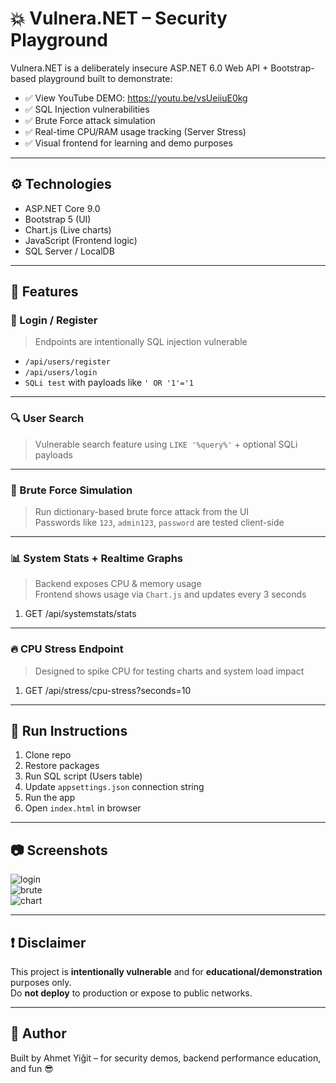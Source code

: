 # 💥 Vulnera.NET – Security Playground

Vulnera.NET is a deliberately insecure ASP.NET 6.0 Web API + Bootstrap-based playground built to demonstrate:
- ✅ View YouTube DEMO: https://youtu.be/vsUeiiuE0kg
- ✅ SQL Injection vulnerabilities
- ✅ Brute Force attack simulation
- ✅ Real-time CPU/RAM usage tracking (Server Stress)
- ✅ Visual frontend for learning and demo purposes

---

## ⚙️ Technologies

- ASP.NET Core 9.0
- Bootstrap 5 (UI)
- Chart.js (Live charts)
- JavaScript (Frontend logic)
- SQL Server / LocalDB

---

## 📁 Features

### 🔐 Login / Register
> Endpoints are intentionally SQL injection vulnerable

- `/api/users/register`  
- `/api/users/login`  
- `SQLi test` with payloads like `' OR '1'='1`

---

### 🔍 User Search
> Vulnerable search feature using `LIKE '%query%'` + optional SQLi payloads

---

### 🚨 Brute Force Simulation
> Run dictionary-based brute force attack from the UI  
> Passwords like `123`, `admin123`, `password` are tested client-side

---

### 📊 System Stats + Realtime Graphs
> Backend exposes CPU & memory usage  
> Frontend shows usage via `Chart.js` and updates every 3 seconds



1. GET /api/systemstats/stats

---

### 🔥 CPU Stress Endpoint
> Designed to spike CPU for testing charts and system load impact

1. GET /api/stress/cpu-stress?seconds=10
---

## 🚀 Run Instructions

1. Clone repo  
2. Restore packages  
3. Run SQL script (Users table)  
4. Update `appsettings.json` connection string  
5. Run the app  
6. Open `index.html` in browser

---

## 📷 Screenshots

![login](screenshots/login.png)  
![brute](screenshots/brute.png)  
![chart](screenshots/systemstats.png)

---

## ❗ Disclaimer

This project is **intentionally vulnerable** and for **educational/demonstration** purposes only.  
Do **not deploy** to production or expose to public networks.

---

## 🧠 Author

Built by Ahmet Yiğit – for security demos, backend performance education, and fun 😎
